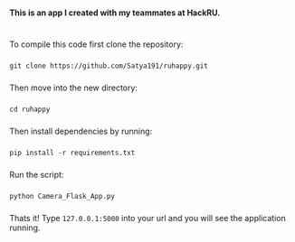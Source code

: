 #
**This is an app I created with my teammates at HackRU.**
#

###
To compile this code first clone the repository:
###

```
git clone https://github.com/Satya191/ruhappy.git
```

###
Then move into the new directory:
###

```
cd ruhappy
```


###
Then install dependencies by running:
###

```
pip install -r requirements.txt
```

###
Run the script:
###

```
python Camera_Flask_App.py
```

###
Thats it! Type ```127.0.0.1:5000``` into your url and you will see the application running.
###
